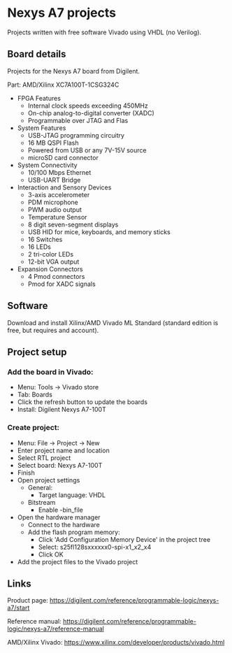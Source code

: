 # Nexys A7 projects

Projects written with free software Vivado using VHDL (no Verilog).

## Board details

Projects for the Nexys A7 board from Digilent.

Part: AMD/Xilinx XC7A100T-1CSG324C

* FPGA Features
  * Internal clock speeds exceeding 450MHz
  * On-chip analog-to-digital converter (XADC)
  * Programmable over JTAG and Flas
* System Features
  * USB-JTAG programming circuitry
  * 16 MB QSPI Flash 
  * Powered from USB or any 7V-15V source
  * microSD card connector
* System Connectivity
  * 10/100 Mbps Ethernet
  * USB-UART Bridge
* Interaction and Sensory Devices
  * 3-axis accelerometer
  * PDM microphone
  * PWM audio output
  * Temperature Sensor
  * 8 digit seven-segment displays
  * USB HID for mice, keyboards, and memory sticks
  * 16 Switches
  * 16 LEDs
  * 2 tri-color LEDs
  * 12-bit VGA output
* Expansion Connectors
  * 4 Pmod connectors
  * Pmod for XADC signals

## Software

Download and install Xilinx/AMD Vivado ML Standard (standard edition is free, but requires and account).

## Project setup

### Add the board in Vivado:

* Menu: Tools -> Vivado store
* Tab: Boards
* Click the refresh button to update the boards
* Install: Digilent Nexys A7-100T

### Create project:

* Menu: File -> Project -> New
* Enter project name and location
* Select RTL project
* Select board: Nexys A7-100T
* Finish
* Open project settings
  * General:
    * Target language: VHDL
  * Bitstream
    * Enable -bin_file
* Open the hardware manager
  * Connect to the hardware
  * Add the flash program memory:
    * Click 'Add Configuration Memory Device' in the project tree
    * Select: s25fl128sxxxxxx0-spi-x1_x2_x4
    * Click OK
* Add the project files to the Vivado project

## Links

Product page: https://digilent.com/reference/programmable-logic/nexys-a7/start

Reference manual: https://digilent.com/reference/programmable-logic/nexys-a7/reference-manual

AMD/Xilinx Vivado: https://www.xilinx.com/developer/products/vivado.html
